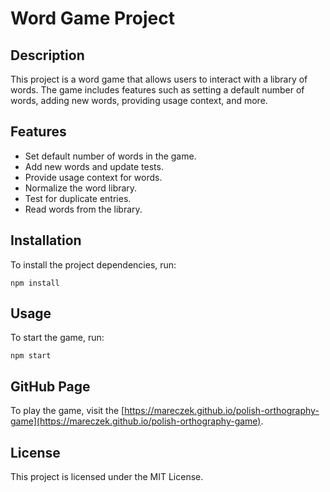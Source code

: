 # Word Game Project

## Description

This project is a word game that allows users to interact with a library of words. The game includes features such as setting a default number of words, adding new words, providing usage context, and more.

## Features

- Set default number of words in the game.
- Add new words and update tests.
- Provide usage context for words.
- Normalize the word library.
- Test for duplicate entries.
- Read words from the library.

## Installation

To install the project dependencies, run:

```
npm install
```

## Usage

To start the game, run:

```
npm start
```

## GitHub Page

To play the game, visit the [https://mareczek.github.io/polish-orthography-game](https://mareczek.github.io/polish-orthography-game).

## License

This project is licensed under the MIT License.
